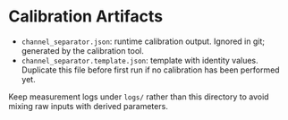 # Calibration Artifacts

- `channel_separator.json`: runtime calibration output. Ignored in git; generated by the calibration tool.
- `channel_separator.template.json`: template with identity values. Duplicate this file before first run if no calibration has been performed yet.

Keep measurement logs under `logs/` rather than this directory to avoid mixing raw inputs with derived parameters.

